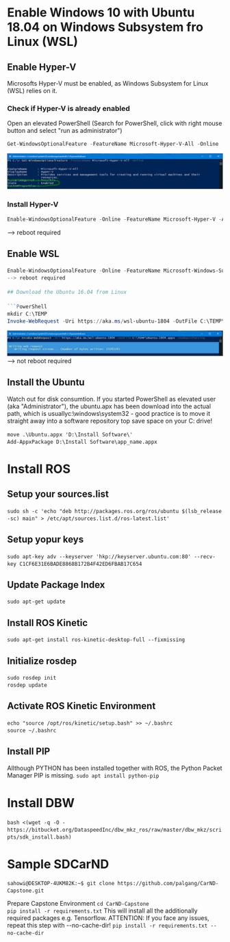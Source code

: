 # Enable Windows 10 with Ubuntu 18.04 on Windows Subsystem fro Linux (WSL)

## Enable Hyper-V
Microsofts Hyper-V must be enabled, as Windows Subsystem for Linux (WSL) relies on it.

### Check if Hyper-V is already enabled
Open an elevated PowerShell (Search for PowerShell, click with right mouse button and select "run as administrator")
```PowerShell
Get-WindowsOptionalFeature -FeatureName Microsoft-Hyper-V-All -Online
```
![Hyper-V check](./images/Check4HyperV.png "PowerShell check for Hyper-V")

### Install Hyper-V
```PowerShell
Enable-WindowsOptionalFeature -Online -FeatureName Microsoft-Hyper-V -All
```
--> reboot required

## Enable WSL
```PowerShell
Enable-WindowsOptionalFeature -Online -FeatureName Microsoft-Windows-Subsystem-Linux```
--> reboot required

## Download the Ubuntu 16.04 from Linux

```PowerShell
mkdir C:\TEMP
Invoke-WebRequest -Uri https://aka.ms/wsl-ubuntu-1804 -OutFile C:\TEMP\Ubuntu-1804.appx -UseBasicParsing
```
![Ubuntu download](./images/Ubuntu1804download.png "Download Ubuntu 18.04 WSL package")
--> not reboot required

## Install the Ubuntu
Watch out for disk consumtion.
If you started PowerShell as elevated user (aka "Administrator"), the ubuntu.apx has been download into the actual path, 
which is usuallyc:\windows\system32 - good practice is to move it straight away into a software repository top save space on your
C: drive!

```move .\Ubuntu.appx 'D:\Install Software\'```  
```Add-AppxPackage D:\Install Software\app_name.appx```



# Install ROS

## Setup your sources.list
```sudo sh -c 'echo "deb http://packages.ros.org/ros/ubuntu $(lsb_release -sc) main" > /etc/apt/sources.list.d/ros-latest.list'```


## Setup yopur keys
```sudo apt-key adv --keyserver 'hkp://keyserver.ubuntu.com:80' --recv-key C1CF6E31E6BADE8868B172B4F42ED6FBAB17C654```

## Update Package Index
```sudo apt-get update```

## Install ROS Kinetic
```sudo apt-get install ros-kinetic-desktop-full --fixmissing```

## Initialize rosdep
```sudo rosdep init```  
```rosdep update```

## Activate ROS Kinetic Environment
```echo "source /opt/ros/kinetic/setup.bash" >> ~/.bashrc```  
```source ~/.bashrc```

## Install PIP

Allthough PYTHON has been installed together with ROS, the Python Packet Manager PIP is missing.
```sudo apt install python-pip```

# Install DBW
```bash <(wget -q -O - https://bitbucket.org/DataspeedInc/dbw_mkz_ros/raw/master/dbw_mkz/scripts/sdk_install.bash)```



# Sample SDCarND
```sahowi@DESKTOP-4UKM82K:~$ git clone https://github.com/palgang/CarND-Capstone.git```

Prepare Capstone Environment
```cd CarND-Capstone```  
```pip install -r requirements.txt```
This will install all the additionally required packages e.g. Tensorflow.
ATTENTION: If you face any issues, repeat this step with --no-cache-dir!
```pip install -r requirements.txt --no-cache-dir```




